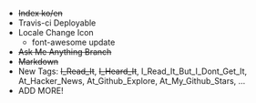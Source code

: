<!-- 
.. title: TODO
.. slug: todo
.. date: 2015-10-15 15:44:04 UTC+09:00
.. tags: 
.. category: 
.. link: 
.. description: 
.. type: text
-->

- ~~Index ko/en~~
- Travis-ci Deployable
- Locale Change Icon
  - font-awesome update
- ~~Ask Me Anything Branch~~
- ~~Markdown~~
- New Tags: ~~I_Read_It~~, ~~I_Heard_It~~, I_Read_It_But_I_Dont_Get_It, At_Hacker_News, At_Github_Explore, At_My_Github_Stars, ...
- ADD MORE!

